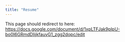 ```yaml
---
title: "Resume"
---
```


This page should redirect to here: https://docs.google.com/document/d/1xpLTFJak9plpU-bo0I6GRmdDIijkfauvG1_zgg2dopc/edit
